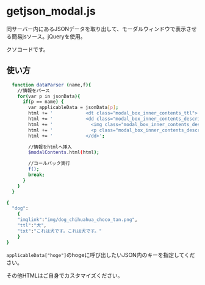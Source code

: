 # getjson_modal.js
同サーバー内にあるJSONデータを取り出して、モーダルウィンドウで表示させる簡易jsソース。jQueryを使用。

クソコードです。

## 使い方

```bash
  function dataParser (name,f){
    //情報をパース
    for(var p in jsonData){
      if(p == name) {
        var applicableData = jsonData[p];
        html += '            <dt class="modal_box_inner_contents_ttl">' + applicableData["ttl"] + '</dt>';
        html += '            <dd class="modal_box_inner_contents_description">\n';
        html += '              <img class="modal_box_inner_contents_description_img" src="' + applicableData["imglink"] +'" alt="">';
        html += '              <p class="modal_box_inner_contents_description_txt">' + applicableData["txt"] + '</p>';
        html += '            </dd>';

        //情報をhtmlへ挿入
        $modalContents.html(html);

        //コールバック実行
        f();
        break;
      }
    }
  }
```

```bash
{
  "dog":
    {
    "imglink":"img/dog_chihuahua_choco_tan.png",
    "ttl":"犬",
    "txt":"これは犬です。これは犬です。"
    }
}
```

`applicableData["hoge"]`のhogeに呼び出したいJSON内のキーを指定してください。

その他HTMLはご自身でカスタマイズください。